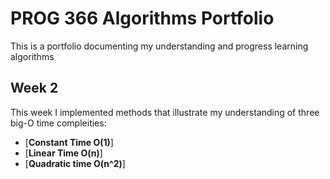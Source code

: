 # PROG 366 Algorithms Portfolio

This is a portfolio documenting my understanding and progress learning algorithms

## Week 2

This week I implemented methods that illustrate my understanding of three big-O time compleities:

- [**Constant Time O(1)**]
- [**Linear Time O(n)**]
- [**Quadratic time O(n^2)**]

